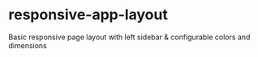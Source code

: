 # responsive-app-layout
Basic responsive page layout with left sidebar &amp; configurable colors and dimensions
